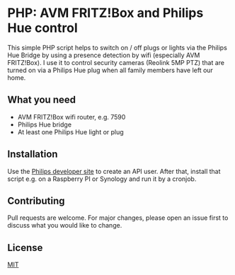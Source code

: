 # PHP: AVM FRITZ!Box and Philips Hue control

This simple PHP script helps to switch on / off plugs or lights via the Philips Hue Bridge by using a presence detection by wifi (especially AVM FRITZ!Box). I use it to control security cameras (Reolink 5MP PTZ) that are turned on via a Philips Hue plug when all family members have left our home.

## What you need
- AVM FRITZ!Box wifi router, e.g. 7590
- Philips Hue bridge
- At least one Philips Hue light or plug

## Installation

Use the [Philips developer site](https://developers.meethue.com/develop/get-started-2/) to create an API user. After that, install that script e.g. on a Raspberry PI or Synology and run it by a cronjob.

## Contributing
Pull requests are welcome. For major changes, please open an issue first to discuss what you would like to change.

## License
[MIT](https://choosealicense.com/licenses/mit/)
